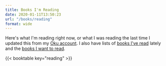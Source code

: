 ```yaml
---
title: Books I'm Reading
date: 2020-01-11T13:50:23
url: "/books/reading"
format: wide
---
```


Here's what I'm reading right now, or what I was reading the last time I updated this from my [Oku account](https://oku.club/user/jackreid). I also have lists of [books I've read](/books/read) lately and the [books I want to read](/books/toread).


{{< booktable key="reading" >}}
